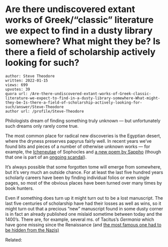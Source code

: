 # Are there undiscovered extant works of Greek/“classic” literature we expect to find in a dusty library somewhere? What might they be? Is there a field of scholarship actively looking for such?

	author: Steve Theodore
	written: 2022-01-15
	views: 699
	upvotes: 39
	quora url: /Are-there-undiscovered-extant-works-of-Greek-classic-literature-we-expect-to-find-in-a-dusty-library-somewhere-What-might-they-be-Is-there-a-field-of-scholarship-actively-looking-for-such/answer/Steve-Theodore
	author url: /profile/Steve-Theodore


Philologists dream of finding something truly unknown — but unfortunately such dreams only rarely come true.

The most common place for radical new discoveries is the Egyptian desert, where the dryness preserves papyrus fairly well. In recent years we’ve found bits and pieces of a number of otherwise unknown works — for example, the [Icheneutae](https://en.wikipedia.org/wiki/Ichneutae) of Sophocles and [a new poem by Sappho](https://www.thedailybeast.com/scholars-discover-new-poems-from-ancient-greek-poetess-sappho.html) (though that one is part of an [ongoing scandal](https://brentnongbri.com/2021/03/30/the-retraction-of-dirk-obbinks-sappho-chapter-and-the-question-of-authenticity/)).

It’s always possible that some forgotten tome will emerge from somewhere, but it’s very much an outside chance. For at least the last five hundred years scholarly careers have been by finding individual folios or even single pages, so most of the obvious places have been turned over many times by book hunters.

Even if something does turn up it might turn out to be a lost manuscript. The last five centuries of scholarship have had their losses as well as wins, so it might turn out that a precious “new” manuscript found in some dusty corner is in fact an already published one mislaid sometime between today and the 1400’s. There are, for example, several ms. of Tacitus’s _Germania_  which have gone missing since the Renaissance (and [the most famous one had to be hidden from the Nazis)](https://www.roger-pearse.com/weblog/2015/04/22/some-notes-on-the-modern-history-of-the-codex-aesinas-of-tacitus-germania-c/)

Related:







